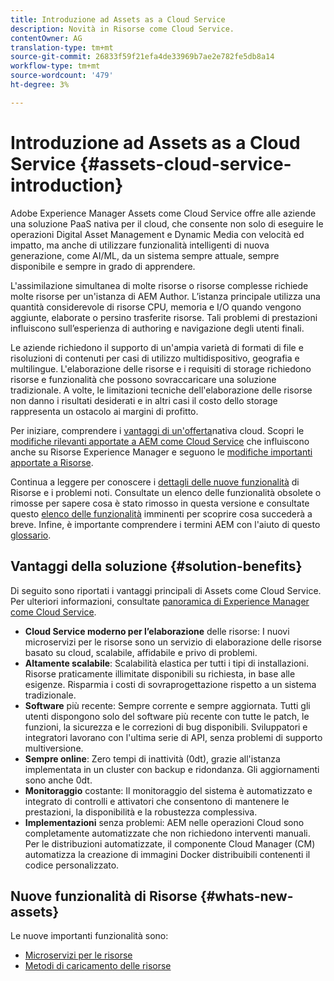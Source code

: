 ```yaml
---
title: Introduzione ad Assets as a Cloud Service
description: Novità in Risorse come Cloud Service.
contentOwner: AG
translation-type: tm+mt
source-git-commit: 26833f59f21efa4de33969b7ae2e782fe5db8a14
workflow-type: tm+mt
source-wordcount: '479'
ht-degree: 3%

---
```



# Introduzione ad Assets as a Cloud Service {#assets-cloud-service-introduction}

<!-- Need review information from gklebus -->

Adobe Experience Manager Assets come Cloud Service offre alle aziende una soluzione PaaS nativa per il cloud, che consente non solo di eseguire le operazioni Digital Asset Management e Dynamic Media con velocità ed impatto, ma anche di utilizzare funzionalità intelligenti di nuova generazione, come AI/ML, da un sistema sempre attuale, sempre disponibile e sempre in grado di apprendere.

L&#39;assimilazione simultanea di molte risorse o risorse complesse richiede molte risorse per un&#39;istanza di AEM Author. L’istanza principale utilizza una quantità considerevole di risorse CPU, memoria e I/O quando vengono aggiunte, elaborate o persino trasferite risorse. Tali problemi di prestazioni influiscono sull’esperienza di authoring e navigazione degli utenti finali.

Le aziende richiedono il supporto di un&#39;ampia varietà di formati di file e risoluzioni di contenuti per casi di utilizzo multidispositivo, geografia e multilingue. L&#39;elaborazione delle risorse e i requisiti di storage richiedono risorse e funzionalità che possono sovraccaricare una soluzione tradizionale. A volte, le limitazioni tecniche dell&#39;elaborazione delle risorse non danno i risultati desiderati e in altri casi il costo dello storage rappresenta un ostacolo ai margini di profitto.

Per iniziare, comprendere i [vantaggi di un&#39;offerta](#solution-benefits)nativa cloud. Scopri le [modifiche rilevanti apportate a AEM come Cloud Service](/help/release-notes/aem-cloud-changes.md) che influiscono anche su  Risorse Experience Manager e seguono le [modifiche importanti apportate a Risorse](/help/assets/assets-cloud-changes.md).

Continua a leggere per conoscere i [dettagli delle nuove funzionalità](#whats-new-assets) di Risorse e i problemi [](/help/release-notes/known-issues.md)noti. Consultate un elenco delle funzionalità [](/help/release-notes/deprecated-removed-features.md) obsolete o rimosse per sapere cosa è stato rimosso in questa versione e consultate questo [elenco delle funzionalità](/help/release-notes/known-issues.md#upcoming-assets-capabilities) imminenti per scoprire cosa succederà a breve. Infine, è importante comprendere i termini AEM con l&#39;aiuto di questo [glossario](/help/overview/terminology.md).

## Vantaggi della soluzione {#solution-benefits}

Di seguito sono riportati i vantaggi principali di Assets come Cloud Service. Per ulteriori informazioni, consultate [panoramica di  Experience Manager come Cloud Service](/help/overview/introduction.md).

* **Cloud Service moderno per l’elaborazione** delle risorse: I nuovi microservizi per le risorse sono un servizio di elaborazione delle risorse basato su cloud, scalabile, affidabile e privo di problemi.
* **Altamente scalabile**: Scalabilità elastica per tutti i tipi di installazioni. Risorse praticamente illimitate disponibili su richiesta, in base alle esigenze. Risparmia i costi di sovraprogettazione rispetto a un sistema tradizionale.
* **Software** più recente: Sempre corrente e sempre aggiornata. Tutti gli utenti dispongono solo del software più recente con tutte le patch, le funzioni, la sicurezza e le correzioni di bug disponibili. Sviluppatori e integratori lavorano con l&#39;ultima serie di API, senza problemi di supporto multiversione.
* **Sempre online**: Zero tempi di inattività (0dt), grazie all&#39;istanza implementata in un cluster con backup e ridondanza. Gli aggiornamenti sono anche 0dt.
* **Monitoraggio** costante: Il monitoraggio del sistema è automatizzato e integrato di controlli e attivatori che consentono di mantenere le prestazioni, la disponibilità e la robustezza complessiva.
* **Implementazioni** senza problemi: AEM nelle operazioni Cloud sono completamente automatizzate che non richiedono interventi manuali. Per le distribuzioni automatizzate, il componente Cloud Manager (CM) automatizza la creazione di immagini Docker distribuibili contenenti il codice personalizzato.

## Nuove funzionalità di Risorse {#whats-new-assets}

Le nuove importanti funzionalità sono:

* [Microservizi per le risorse](/help/assets/asset-microservices-overview.md)
* [Metodi di caricamento delle risorse](/help/assets/add-assets.md)
